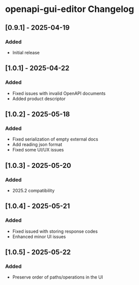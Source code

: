 <!-- Keep a Changelog guide -> https://keepachangelog.com -->

# openapi-gui-editor Changelog

## [0.9.1] - 2025-04-19
### Added
- Initial release

## [1.0.1] - 2025-04-22
### Added
- Fixed issues with invalid OpenAPI documents
- Added product descriptor

## [1.0.2] - 2025-05-18
### Added
- Fixed serialization of empty external docs
- Add reading json format
- Fixed some UI/UX issues

## [1.0.3] - 2025-05-20
### Added
- 2025.2 compatibility

## [1.0.4] - 2025-05-21
### Added
- Fixed issued with storing response codes
- Enhanced minor UI issues

## [1.0.5] - 2025-05-22
### Added
- Preserve order of paths/operations in the UI